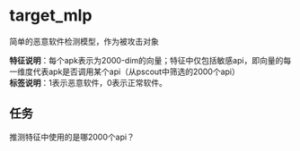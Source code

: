 # target_mlp
简单的恶意软件检测模型，作为被攻击对象  

**特征说明**：每个apk表示为2000-dim的向量；特征中仅包括敏感api，即向量的每一维度代表apk是否调用某个api（从pscout中筛选的2000个api）   
**标签说明**：1表示恶意软件，0表示正常软件。

## 任务
推测特征中使用的是哪2000个api？
